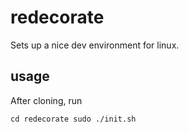 # redecorate
Sets up a nice dev environment for linux.

## usage

After cloning, run

``
cd redecorate
sudo ./init.sh
``
